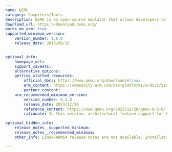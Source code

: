 ```yaml
---
name: QEMU
category: Compilers/Tools
description: QEMU is an open-source emulator that allows developers to run ARM-based systems on a non-ARM host, providing a complete system emulation.
download_url: https://download.qemu.org/
works_on_arm: true
supported_minimum_version:
    version_number: 1.6.0
    release_date: 2013/08/15


optional_info:
    homepage_url:
    support_caveats:
    alternative_options:
    getting_started_resources:
        official_docs: https://www.qemu.org/download/#linux
        arm_content: https://community.arm.com/oss-platforms/w/docs/510/spawn-a-linux-virtual-machine-on-arm-using-qemu-kvm
        partner_content:
    arm_recommended_minimum_version:
        version_number: 8.2.0
        release_date: 2023/12/20
        reference_content: https://www.qemu.org/2023/12/20/qemu-8-2-0/
        rationale: In this version, architectural feature support for PACQARMA3, EPAC, Pauth2, FPAC, FPACCOMBINE, TIDCP1, MOPS, HBC, and HPMN0 have been added for ARM. This version also includes CPU emulation support for cortex-a710 and neoverse-n2.

optional_hidden_info:
    release_notes__supported_minimum:
    release_notes__recommended_minimum:
    other_info: Linux/ARM64 release notes are not available. Installation and testing were done using released tar files.

---
```

